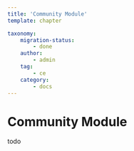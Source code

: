 ```yaml
---
title: 'Community Module'
template: chapter

taxonomy:
    migration-status:
        - done
    author:
        - admin
    tag:
        - ce
    category:
        - docs
---
```


# Community Module 

todo